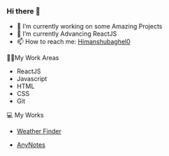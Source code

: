 ### Hi there 👋

<!--
**himanshu-baghel07/himanshu-baghel07** is a ✨ _special_ ✨ repository because its `README.md` (this file) appears on your GitHub profile.

Here are some ideas to get you started: -->

- 🔭 I’m currently working on some Amazing Projects
- 🌱 I’m currently Advancing ReactJS
- 📫 How to reach me: [Himanshubaghel0](https://twitter.com/himanshubaghel0)


👨‍💻My Work Areas
- ReactJS
- Javascript
- HTML
- CSS
- Git


💻 My Works
- [Weather Finder](https://weather-app-ba5df.web.app/)

- [AnyNotes](https://anynotes.web.app/)
